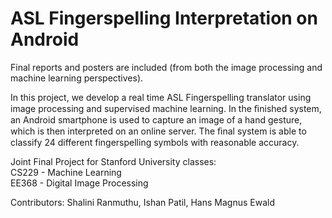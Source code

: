 # ASL Fingerspelling Interpretation on Android

Final reports and posters are included (from both the image processing and machine learning perspectives).

In this project, we develop a real time ASL Fingerspelling translator using image processing and supervised machine learning. In the ﬁnished system, an Android smartphone is used to capture an image of a hand gesture, which is then interpreted on an online server. The ﬁnal system is able to classify 24 different fingerspelling symbols with reasonable accuracy.

Joint Final Project for Stanford University classes:  
CS229 - Machine Learning  
EE368 - Digital Image Processing  

Contributors: Shalini Ranmuthu, Ishan Patil, Hans Magnus Ewald
